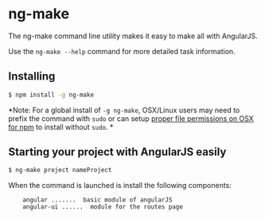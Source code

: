 
ng-make
=========

The ng-make command line utility makes it easy to make all with AngularJS.

Use the `ng-make --help` command for more detailed task information.

## Installing

```bash
$ npm install -g ng-make
```

*Note: For a global install of `-g ng-make`, OSX/Linux users may need to prefix the command with `sudo` or can setup [proper file permissions on OSX for npm](http://www.johnpapa.net/how-to-use-npm-global-without-sudo-on-osx/) to install without `sudo`. *


## Starting your project with AngularJS easily

```bash
$ ng-make project nameProject 
```

When the command is launched is install the following components:

		angular .......  basic module of angularJS
		angular-ui ......  module for the routes page 
   
